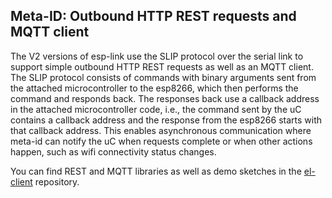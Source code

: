 Meta-ID: Outbound HTTP REST requests and MQTT client
-------------------------------------------

The V2 versions of esp-link use the SLIP protocol over the serial link to support simple outbound
HTTP REST requests as well as an MQTT client. The SLIP protocol consists of commands with
binary arguments sent from the
attached microcontroller to the esp8266, which then performs the command and responds back.
The responses back use a callback address in the attached microcontroller code, i.e., the
command sent by the uC contains a callback address and the response from the esp8266 starts
with that callback address. This enables asynchronous communication where meta-id can notify the
uC when requests complete or when other actions happen, such as wifi connectivity status changes.

You can find REST and MQTT libraries as well as demo sketches in the
[el-client](https://github.com/jeelabs/el-client) repository.

